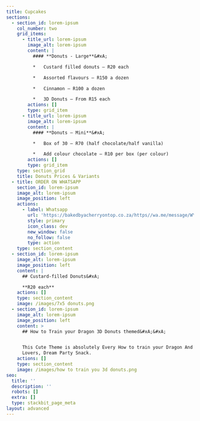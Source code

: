 ```yaml
---
title: Cupcakes
sections:
  - section_id: lorem-ipsum
    col_number: two
    grid_items:
      - title_url: lorem-ipsum
        image_alt: lorem-ipsum
        content: |
          #### **Donuts - Large**&#xA;

          *   Custard filled donuts – R20 each

          *   Assorted flavours – R150 a dozen

          *   Cinnamon – R100 a dozen

          *   3D Donuts – From R15 each
        actions: []
        type: grid_item
      - title_url: lorem-ipsum
        image_alt: lorem-ipsum
        content: |
          #### **Donuts – Mini**&#xA;

          *   Box of 30 – R70 (half chocolate/half vanilla)

          *   Add colour chocolate – R10 per box (per colour)
        actions: []
        type: grid_item
    type: section_grid
    title: Donuts Prices & Variants
  - title: ORDER ON WHATSAPP
    section_id: lorem-ipsum
    image_alt: lorem-ipsum
    image_position: left
    actions:
      - label: Whatsapp
        url: 'https://bakedbyacherryontop.co.za/https//wa.me/message/WYKY5SMM27'
        style: primary
        icon_class: dev
        new_window: false
        no_follow: false
        type: action
    type: section_content
  - section_id: lorem-ipsum
    image_alt: lorem-ipsum
    image_position: left
    content: |
      ## Custard-filled Donuts&#xA;

      **R20 each**
    actions: []
    type: section_content
    image: /images/7x5 donuts.png
  - section_id: lorem-ipsum
    image_alt: lorem-ipsum
    image_position: left
    content: >
      ## How to Train your Dragon 3D Donuts themed&#xA;&#xA;


      This Cute Theme is absolutely Every How to train your Dragon And Donut
      Lovers, Dream Party Snack.
    actions: []
    type: section_content
    image: /images/how to train you 3d donuts.png
seo:
  title: ''
  description: ''
  robots: []
  extra: []
  type: stackbit_page_meta
layout: advanced
---
```

